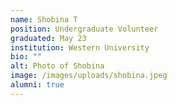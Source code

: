 ```yaml
---
name: Shobina T
position: Undergraduate Volunteer
graduated: May 23
institution: Western University
bio: ""
alt: Photo of Shobina
image: /images/uploads/shobina.jpeg
alumni: true
---
```

